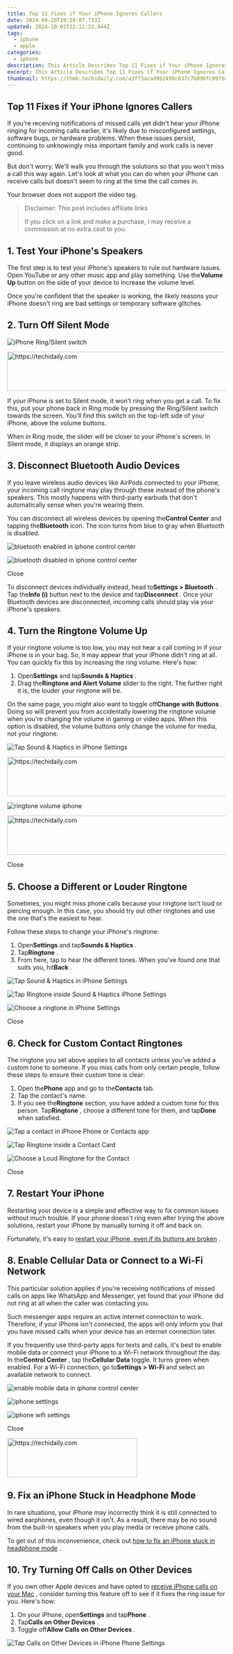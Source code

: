 ```yaml
---
title: Top 11 Fixes if Your iPhone Ignores Callers
date: 2024-09-28T19:59:07.733Z
updated: 2024-10-01T22:11:22.844Z
tags:
  - iphone
  - apple
categories:
  - iphone
description: This Article Describes Top 11 Fixes if Your iPhone Ignores Callers
excerpt: This Article Describes Top 11 Fixes if Your iPhone Ignores Callers
thumbnail: https://thmb.techidaily.com/a3ff3acad952490c637c7b896fc0975ebe957935337cd7ad7a4e6125800ac957.jpg
---
```


## Top 11 Fixes if Your iPhone Ignores Callers

 If you're receiving notifications of missed calls yet didn't hear your iPhone ringing for incoming calls earlier, it's likely due to misconfigured settings, software bugs, or hardware problems. When these issues persist, continuing to unknowingly miss important family and work calls is never good.

 But don't worry. We'll walk you through the solutions so that you won't miss a call this way again. Let's look at what you can do when your iPhone can receive calls but doesn't seem to ring at the time the call comes in.

 Your browser does not support the video tag.

>  Disclaimer: This post includes affiliate links
>
>  If you click on a link and make a purchase, I may receive a commission at no extra cost to you.
>

## 1\. Test Your iPhone's Speakers

 The first step is to test your iPhone's speakers to rule out hardware issues. Open YouTube or any other music app and play something. Use the**Volume Up** button on the side of your device to increase the volume level.

 Once you're confident that the speaker is working, the likely reasons your iPhone doesn't ring are bad settings or temporary software glitches.

## 2\. Turn Off Silent Mode

![iPhone Ring/Silent switch](https://thmb.techidaily.com/14af88c4727edfc68754682f8d9e5a16b4632ead51b56f451896cf5d83dd52e4.jpg)

<!-- affiliate ads begin -->
<a href="https://aidotcom.pxf.io/c/5597632/2134500/19576" target="_top" id="2134500">
  <img src="//a.impactradius-go.com/display-ad/19576-2134500" border="0" alt="https://techidaily.com" width="600" height="90"/>
</a>
<img height="0" width="0" src="https://aidotcom.pxf.io/i/5597632/2134500/19576" style="position:absolute;visibility:hidden;" border="0" />
<!-- affiliate ads end -->

 If your iPhone is set to Silent mode, it won't ring when you get a call. To fix this, put your phone back in Ring mode by pressing the Ring/Silent switch towards the screen. You'll find this switch on the top-left side of your iPhone, above the volume buttons.

 When in Ring mode, the slider will be closer to your iPhone's screen. In Silent mode, it displays an orange strip.

## 3\. Disconnect Bluetooth Audio Devices

 If you leave wireless audio devices like AirPods connected to your iPhone, your incoming call ringtone may play through these instead of the phone's speakers. This mostly happens with third-party earbuds that don't automatically sense when you're wearing them.

 You can disconnect all wireless devices by opening the**Control Center** and tapping the**Bluetooth** icon. The icon turns from blue to gray when Bluetooth is disabled.

![bluetooth enabled in iphone control center](https://static1.makeuseofimages.com/wordpress/wp-content/uploads/2023/09/img_7377.JPEG)

![bluetooth disabled in iphone control center](https://static1.makeuseofimages.com/wordpress/wp-content/uploads/2023/09/img_7378.JPEG)

Close

 To disconnect devices individually instead, head to**Settings > Bluetooth** . Tap the**Info (i)** button next to the device and tap**Disconnect** . Once your Bluetooth devices are disconnected, incoming calls should play via your iPhone's speakers.

## 4\. Turn the Ringtone Volume Up

 If your ringtone volume is too low, you may not hear a call coming in if your iPhone is in your bag. So, it may appear that your iPhone didn't ring at all. You can quickly fix this by increasing the ring volume. Here's how:

1. Open**Settings** and tap**Sounds & Haptics** .
2. Drag the**Ringtone and Alert Volume** slider to the right. The further right it is, the louder your ringtone will be.

 On the same page, you might also want to toggle off**Change with Buttons** . Doing so will prevent you from accidentally lowering the ringtone volume when you're changing the volume in gaming or video apps. When this option is disabled, the volume buttons only change the volume for media, not your ringtone.

![Tap Sound & Haptics in iPhone Settings](https://static1.makeuseofimages.com/wordpress/wp-content/uploads/2021/09/tap-sound--haptics-in-iphone-settings.JPEG)

<!-- affiliate ads begin -->
<a href="https://appsumo.8odi.net/c/5597632/2123738/7443" target="_top" id="2123738">
  <img src="//a.impactradius-go.com/display-ad/7443-2123738" border="0" alt="https://techidaily.com" width="600" height="90"/>
</a>
<img height="0" width="0" src="https://appsumo.8odi.net/i/5597632/2123738/7443" style="position:absolute;visibility:hidden;" border="0" />
<!-- affiliate ads end -->

![ringtone volume iphone](https://static1.makeuseofimages.com/wordpress/wp-content/uploads/2023/02/img_5647.jpg)

<!-- affiliate ads begin -->
<a href="https://appsumo.8odi.net/c/5597632/2123737/7443" target="_top" id="2123737">
  <img src="//a.impactradius-go.com/display-ad/7443-2123737" border="0" alt="https://techidaily.com" width="728" height="90"/>
</a>
<img height="0" width="0" src="https://appsumo.8odi.net/i/5597632/2123737/7443" style="position:absolute;visibility:hidden;" border="0" />
<!-- affiliate ads end -->

Close

## 5\. Choose a Different or Louder Ringtone

 Sometimes, you might miss phone calls because your ringtone isn't loud or piercing enough. In this case, you should try out other ringtones and use the one that's the easiest to hear.

Follow these steps to change your iPhone's ringtone:

1. Open**Settings** and tap**Sounds & Haptics** .
2. Tap**Ringtone** .
3. From here, tap to hear the different tones. When you've found one that suits you, hit**Back** .

![Tap Sound & Haptics in iPhone Settings](https://static1.makeuseofimages.com/wordpress/wp-content/uploads/2021/09/tap-sound--haptics-in-iphone-settings.JPEG)

![Tap Ringtone inside Sound & Haptics iPhone Settings](https://static1.makeuseofimages.com/wordpress/wp-content/uploads/2021/09/tap-ringtone-inside-sound--haptics-iphone-settings.JPEG)

![Choose a ringtone in iPhone Settings](https://static1.makeuseofimages.com/wordpress/wp-content/uploads/2021/09/choose-a-ringtone-in-iphone-settings.JPEG)

Close

## 6\. Check for Custom Contact Ringtones

 The ringtone you set above applies to all contacts unless you've added a custom tone to someone. If you miss calls from only certain people, follow these steps to ensure their custom tone is clear:

1. Open the**Phone** app and go to the**Contacts** tab.
2. Tap the contact's name.
3. If you see the**Ringtone** section, you have added a custom tone for this person. Tap**Ringtone** , choose a different tone for them, and tap**Done** when satisfied.

![Tap a contact in iPhone Phone or Contacts app](https://static1.makeuseofimages.com/wordpress/wp-content/uploads/2021/09/tap-a-contact-in-iphone-phone-or-contacts-app.JPEG)

![Tap Ringtone inside a Contact Card](https://static1.makeuseofimages.com/wordpress/wp-content/uploads/2021/09/tap-ringtone-inside-a-contact-card.JPEG)

![Choose a Loud Ringtone for the Contact](https://static1.makeuseofimages.com/wordpress/wp-content/uploads/2021/09/choose-a-loud-ringtone-for-the-contact.JPEG)

Close

## 7\. Restart Your iPhone

 Restarting your device is a simple and effective way to fix common issues without much trouble. If your phone doesn't ring even after trying the above solutions, restart your iPhone by manually turning it off and back on.

 Fortunately, it's easy to [restart your iPhone, even if its buttons are broken](http://www.makeuseof.com/how-to-restart-any-iphone-even-if-the-buttons-are-broken/) .

## 8\. Enable Cellular Data or Connect to a Wi-Fi Network

 This particular solution applies if you're receiving notifications of missed calls on apps like WhatsApp and Messenger, yet found that your iPhone did not ring at all when the caller was contacting you.

 Such messenger apps require an active internet connection to work. Therefore, if your iPhone isn't connected, the apps will only inform you that you have missed calls when your device has an internet connection later.

 If you frequently use third-party apps for texts and calls, it's best to enable mobile data or connect your iPhone to a Wi-Fi network throughout the day. In the**Control Center** , tap the**Cellular Data** toggle. It turns green when enabled. For a Wi-Fi connection, go to**Settings > Wi-Fi** and select an available network to connect.

![enable mobile data in iphone control center](https://static1.makeuseofimages.com/wordpress/wp-content/uploads/2023/09/img_7380.JPEG)

![iphone settings](https://static1.makeuseofimages.com/wordpress/wp-content/uploads/2023/09/img_7382.JPEG)

![iphone wifi settings](https://static1.makeuseofimages.com/wordpress/wp-content/uploads/2023/09/img_7379.JPEG)

Close

<!-- affiliate ads begin -->
<a href="https://wigfever.sjv.io/c/5597632/2005196/22899" target="_top" id="2005196">
  <img src="//a.impactradius-go.com/display-ad/22899-2005196" border="0" alt="https://techidaily.com" width="300" height="90"/>
</a>
<img height="0" width="0" src="https://wigfever.sjv.io/i/5597632/2005196/22899" style="position:absolute;visibility:hidden;" border="0" />
<!-- affiliate ads end -->

## 9\. Fix an iPhone Stuck in Headphone Mode

 In rare situations, your iPhone may incorrectly think it is still connected to wired earphones, even though it isn't. As a result, there may be no sound from the built-in speakers when you play media or receive phone calls.

 To get out of this inconvenience, check out [how to fix an iPhone stuck in headphone mode](https://www.makeuseof.com/tag/how-to-fix-iphone-stuck-in-headphone-mode/) .

## 10\. Try Turning Off Calls on Other Devices

 If you own other Apple devices and have opted to [receive iPhone calls on your Mac](https://www.makeuseof.com/how-to-text-and-call-with-your-mac/) , consider turning this feature off to see if it fixes the ring issue for you. Here's how:

1. On your iPhone, open**Settings** and tap**Phone** .
2. Tap**Calls on Other Devices** .
3. Toggle off**Allow Calls on Other Devices** .

![Tap Calls on Other Devices in iPhone Phone Settings](https://static1.makeuseofimages.com/wordpress/wp-content/uploads/2021/09/tap-calls-on-other-devices-in-iphone-phone-settings.JPEG)

<!-- affiliate ads begin -->
<span id="1975658">
					<video width="128" height="480" style="cursor:pointer"
           poster="//a.impactradius-go.com/display-clicktoplayimage/1975658.png"
           onclick="if(!this.playClicked){this.play();this.setAttribute('controls',true);this.playClicked=true;}">
	   <source src="//a.impactradius-go.com/display-ad/22993-1975658">
	   <img src="//a.impactradius-go.com/display-clicktoplayimage/1975658.png" style="border: none; height: 100%; width: 100%; object-fit: contain">
	</video>
	<div style="width:80px;text-align:center"><a href="javascript:window.open(decodeURIComponent('https%3A%2F%2Fhomestyler.sjv.io%2Fc%2F5597632%2F1975658%2F22993'), '_blank');void(0);">Click here</a></div>
</span>
<img height="0" width="0" src="https://imp.pxf.io/i/5597632/1975658/22993" style="position:absolute;visibility:hidden;" border="0" />
<!-- affiliate ads end -->

![Calls on Other Devices Screen in iPhone Phone Settings](https://static1.makeuseofimages.com/wordpress/wp-content/uploads/2021/09/calls-on-other-devices-screen-in-iphone-phone-settings.JPEG)

![Calls on Other Devices turned off in iPhone Phone Settings](https://static1.makeuseofimages.com/wordpress/wp-content/uploads/2021/09/calls-on-other-devices-turned-off-in-iphone-phone-settings.JPEG)

<!-- affiliate ads begin -->
<span id="1983588">
					<video width="576" height="240" style="cursor:pointer"
           poster="//a.impactradius-go.com/display-clicktoplayimage/1983588.png"
           onclick="if(!this.playClicked){this.play();this.setAttribute('controls',true);this.playClicked=true;}">
	   <source src="//a.impactradius-go.com/display-ad/22993-1983588">
	   <img src="//a.impactradius-go.com/display-clicktoplayimage/1983588.png" style="border: none; height: 100%; width: 100%; object-fit: contain">
	</video>
	<div style="width:360px;text-align:center"><a href="javascript:window.open(decodeURIComponent('https%3A%2F%2Fhomestyler.sjv.io%2Fc%2F5597632%2F1983588%2F22993'), '_blank');void(0);">Click here</a></div>
</span>
<img height="0" width="0" src="https://imp.pxf.io/i/5597632/1983588/22993" style="position:absolute;visibility:hidden;" border="0" />
<!-- affiliate ads end -->

Close

## 11\. Update Your iPhone and Reset All Settings

 By this point, one or more of the above solutions should work if your iPhone has been receiving calls but not ringing. But in case you're still having problems, make sure you update your iPhone.

 Go to**Settings > General > Software Update** to see if a new iOS version is available for your device. Additionally,[update your iPhone apps](https://www.makeuseof.com/how-to-manually-or-automatically-update-apps-iphone/) like WhatsApp, Skype, and Zoom to ensure app-specific bugs aren't causing the issue.

![iphone settings](https://static1.makeuseofimages.com/wordpress/wp-content/uploads/2023/06/img_6668.JPEG)

![iphone general settings](https://static1.makeuseofimages.com/wordpress/wp-content/uploads/2023/06/img_6731.JPEG)

Close

 Finally, if nothing else works, open **Settings > General > Transfer or Reset iPhone > Reset > Reset All Settings** . This won't erase personal data like music, photos, and apps. However, all the settings you've changed, like Wi-Fi, your Home Screen layout, notifications, and more, will return to default.

![iphone general settings](https://static1.makeuseofimages.com/wordpress/wp-content/uploads/2023/09/img_7383.JPEG)

<!-- affiliate ads begin -->
<a href="https://appsumo.8odi.net/c/5597632/2123734/7443" target="_top" id="2123734">
  <img src="//a.impactradius-go.com/display-ad/7443-2123734" border="0" alt="https://techidaily.com" width="728" height="90"/>
</a>
<img height="0" width="0" src="https://appsumo.8odi.net/i/5597632/2123734/7443" style="position:absolute;visibility:hidden;" border="0" />
<!-- affiliate ads end -->

![transfer or reset iphone settings](https://static1.makeuseofimages.com/wordpress/wp-content/uploads/2023/09/img_7384.JPEG)

![transfer or reset iphone settings confirmation window](https://static1.makeuseofimages.com/wordpress/wp-content/uploads/2023/09/img_7385.JPEG)

Close

 It's a bit of a hassle, but it confirms that no settings prevent your iPhone from ringing when you get a call or text.

<!-- affiliate ads begin -->
<a href="https://ephamedtechinc.pxf.io/c/5597632/2137221/26400" target="_top" id="2137221">
  <img src="//a.impactradius-go.com/display-ad/26400-2137221" border="0" alt="https://techidaily.com" width="728" height="90"/>
</a>
<img height="0" width="0" src="https://ephamedtechinc.pxf.io/i/5597632/2137221/26400" style="position:absolute;visibility:hidden;" border="0" />
<!-- affiliate ads end -->

## Hopefully, Your iPhone Rings Perfectly Now

 The problem with your iPhone not ringing should be fixed by now, ensuring you don't miss any future calls or texts. To check, ask a friend or family member to call you, or try calling yourself from a Google Voice number instead.

 However, if the issue persists, it's best to contact your mobile carrier or Apple Support for assistance.

<ins class="adsbygoogle"
     style="display:block"
     data-ad-format="autorelaxed"
     data-ad-client="ca-pub-7571918770474297"
     data-ad-slot="1223367746"></ins>

<ins class="adsbygoogle"
     style="display:block"
     data-ad-client="ca-pub-7571918770474297"
     data-ad-slot="8358498916"
     data-ad-format="auto"
     data-full-width-responsive="true"></ins>

<span class="atpl-alsoreadstyle">Also read:</span>
<div><ul>
<li><a href="https://screen-capture.techidaily.com/new-elite-windows-11-webcam-recording-selections/"><u>[New] Elite Windows 11 Webcam Recording Selections</u></a></li>
<li><a href="https://fox-http.techidaily.com/updated-masterful-lighting-techniques-for-iphone-users/"><u>[Updated] Masterful Lighting Techniques for IPhone Users</u></a></li>
<li><a href="https://article-knowledge.techidaily.com/2024-approved-mobile-gear-enhancing-video-creation/"><u>2024 Approved Mobile Gear Enhancing Video Creation</u></a></li>
<li><a href="https://facebook-video-recording.techidaily.com/2024-approved-snippet-grabber-fb-to-mp3/"><u>2024 Approved Snippet Grabber FB to Mp3</u></a></li>
<li><a href="https://fox-that.techidaily.com/6-essential-tricks-for-fixing-autocorrect-errors-on-your-apple-device/"><u>6 Essential Tricks for Fixing AutoCorrect Errors on Your Apple Device</u></a></li>
<li><a href="https://extra-hints.techidaily.com/best-value-in-the-sky-top-budget-cloud-services/"><u>Best Value in the Sky? Top Budget Cloud Services</u></a></li>
<li><a href="https://fox-that.techidaily.com/fixing-iphone-voicemail-issues-top-9-solutions/"><u>Fixing iPhone Voicemail Issues: Top 9 Solutions</u></a></li>
<li><a href="https://tech-haven.techidaily.com/how-to-fix-airpods-sound-bad-on-pc/"><u>How to Fix AirPods Sound Bad on PC</u></a></li>
<li><a href="https://win-dash.techidaily.com/master-the-art-of-webcam-driver-updates-for-windows-7-with-these-steps/"><u>Master the Art of Webcam Driver Updates for Windows 7 with These Steps</u></a></li>
<li><a href="https://remote-screen-capture.techidaily.com/remote-classroom-video-archive-for-2024/"><u>Remote Classroom Video Archive for 2024</u></a></li>
<li><a href="https://fox-that.techidaily.com/solving-button-issues-on-iphones-heres-how-you-can-reboot-them-easily/"><u>Solving Button Issues on iPhones? Here's How You Can Reboot Them Easily</u></a></li>
<li><a href="https://fox-that.techidaily.com/troubleshooting-iphone-issues-with-unreceived-calls/"><u>Troubleshooting iPhone Issues with Unreceived Calls</u></a></li>
<li><a href="https://ai-vdieo-software.techidaily.com/updated-discover-the-best-video-editing-apps-for-kids-free-paid-and-everything-in-between/"><u>Updated Discover the Best Video Editing Apps for Kids Free, Paid, and Everything in Between</u></a></li>
</ul></div>

